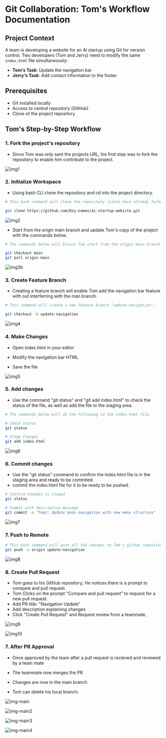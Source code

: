 # Git Collaboration: Tom's Workflow Documentation

## Project Context
A team is developing a website for an AI startup using Git for version control. Two developers (Tom and Jerry) need to modify the same `index.html` file simultaneously:

- **Tom's Task**: Update the navigation bar
- **Jerry's Task**: Add contact information to the footer

## Prerequisites
- Git installed locally
- Access to central repository (GitHub)
- Clone of the project repository

## Tom's Step-by-Step Workflow

### 1. Fork the project's repository
- Since Tom was only sent the projects URL, his first step was to fork the repository to enable him contribute to the project.

![img1](./Img-git/img1.%20Fork.png)

### 2. Initialize Workspace
- Using bash CLI clone the repository and cd into the project directory.
```bash
# This bash command will clone the repository (since have already forked it into Tom's repository)

git clone https://github.com/Ozy-oamen/ai-startup-website.git 
```
![img2](./Img-git/img3.%20git%20clone.png)

- Start from the origin main branch and update Tom's copy of the project with the commands below.
```bash
# The commands below will Ensure Tom start from the origin main branch and have the lastest version of the project.

git checkout main
git pull origin main
```
![img3b](./Img-git/Img3b-git%20pull.png)

### 3. Create Feature Branch

- Creating a feature branch will enable Tom add the navigation bar feature with out interferring with the man branch.

```bash
# This command will create a new feature branch "update-navigation".

git checkout -b update-navigation
```
![img4](./Img-git/img4.%20git%20checkout.png)

### 4. Make Changes
- Open index.html in your editor

- Modify the navigation bar HTML

- Save the file

![img5](./Img-git/img5.png)

### 5. Add changes

- Use the command "git status" and "git add index.html" to check the status of the file, as well as add the file to the staging area.

```bash
# The commands below will do the following to the index.html file.

# Check status 
git status

# Stage Changes
git add index.html
```
![img6](./Img-git/img6.png)

### 6. Commit changes

- Use the "git status" command to confirm the index.html file is in the staging area and ready to be commited.
- commit the index.html file for it to be ready to be pushed.

```bash
# Confirm changes is staged
git status

# Commit with descriptive message
git commit -m "feat: Update main navigation with new menu structure"
```
![img7](./Img-git/img7.png)

### 7. Push to Remote

```bash
# This bash command will push all the changes to Tom's github repository.
git push -u origin update-navigation
```
![img8](./Img-git/img8.png)

### 8. Create Pull Request
- Tom goes to his GitHub repository; He  notices there is a prompt to compare and pull request.
- Tom Clicks on the prompt "Compare and pull request" to request for a new pull request.
- Add PR title: "Navigation Update"
- Add description explaining changes
- Click "Create Pull Request" and Request review from a teammate.

![img9](./Img-git/img9.png) 

![img10](./Img-git/img10.png)


### 7. After PR Approval

- Once approved by the team after a pull request is recieved and reviewed by a team mate

- The teammate now merges the PR

- Changes are now in the main branch

- Tom can delete his local branch:

![img-main](./Img-git/img-main.png)

![img-main2](./Img-git/img-main2.png)

![img-main3](./Img-git/img-main3.png)

![img-main4](./Img-git/img-main4.png)



